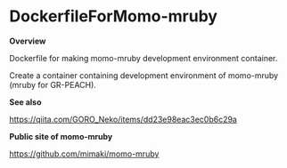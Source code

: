 # DockerfileForMomo-mruby

**Overview**

Dockerfile for making momo-mruby development environment container.

Create a container containing development environment of momo-mruby (mruby for GR-PEACH).

**See also**

https://qiita.com/GORO_Neko/items/dd23e98eac3ec0b6c29a

**Public site of momo-mruby**

https://github.com/mimaki/momo-mruby
